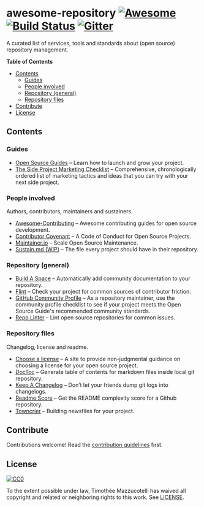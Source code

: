 # awesome-repository [![Awesome][awesome-badge]](https://github.com/sindresorhus/awesome) [![Build Status][travis-badge]](https://travis-ci.org/Pawamoy/awesome-repository) [![Gitter][gitter-badge]](https://gitter.im/Pawamoy/awesome-repository)

A curated list of services, tools and standards about (open source) repository
management.

<!-- START doctoc generated TOC please keep comment here to allow auto update -->
<!-- DON'T EDIT THIS SECTION, INSTEAD RE-RUN doctoc TO UPDATE -->
**Table of Contents**

- [Contents](#contents)
  - [Guides](#guides)
  - [People involved](#people-involved)
  - [Repository (general)](#repository-general)
  - [Repository files](#repository-files)
- [Contribute](#contribute)
- [License](#license)

<!-- END doctoc generated TOC please keep comment here to allow auto update -->

## Contents

### Guides
- [Open Source Guides](https://opensource.guide/) –
  Learn how to launch and grow your project.
- [The Side Project Marketing Checklist](https://github.com/karllhughes/side-project-marketing) –
  Comprehensive, chronologically ordered list of marketing tactics and ideas
  that you can try with your next side project.

### People involved
Authors, contributors, maintainers and sustainers.

- [Awesome-Contributing](https://github.com/mntnr/awesome-contributing) –
  Awesome contributing guides for open source development.
- [Contributor Covenant](https://www.contributor-covenant.org/) –
  A Code of Conduct for Open Source Projects.
- [Maintainer.io](https://maintainer.io/) –
  Scale Open Source Maintenance.
- [Sustain.md (WIP)](https://github.com/sustainers/sustain.md) –
  The file every project should have in their repository.

### Repository (general)
- [Build A Space](https://github.com/mntnr/build-a-space) –
  Automatically add community documentation to your repository.
- [Flint](https://github.com/pengwynn/flint) –
  Check your project for common sources of contributor friction.
- [GitHub Community Profile](https://help.github.com/articles/viewing-your-community-profile/) –
  As a repository maintainer, use the community profile checklist to see if your
  project meets the Open Source Guide's recommended community standards.
- [Repo Linter](https://github.com/todogroup/repolinter) –
  Lint open source repositories for common issues.

### Repository files
Changelog, license and readme.

- [Choose a license](https://choosealicense.com/) –
  A site to provide non-judgmental guidance on choosing a license for your
  open source project.
- [DocToc](https://github.com/thlorenz/doctoc) –
  Generate table of contents for markdown files inside local git repository.
- [Keep A Changelog](http://keepachangelog.com/en/1.0.0/) –
  Don’t let your friends dump git logs into changelogs.
- [Readme Score](https://github.com/clayallsopp/readme-score) –
  Get the README complexity score for a Github repository.
- [Towncrier](https://github.com/hawkowl/towncrier) –
  Building newsfiles for your project.

## Contribute
Contributions welcome! Read the [contribution guidelines](CONTRIBUTING.md) first.

## License
[![CC0](http://mirrors.creativecommons.org/presskit/buttons/88x31/svg/cc-zero.svg)](https://creativecommons.org/publicdomain/zero/1.0/)

To the extent possible under law, Timothée Mazzucotelli has waived all copyright
and related or neighboring rights to this work. See [LICENSE](LICENSE).

[awesome-badge]: https://cdn.rawgit.com/sindresorhus/awesome/d7305f38d29fed78fa85652e3a63e154dd8e8829/media/badge.svg
[gitter-badge]: https://badges.gitter.im/Pawamoy/awesome-repository.svg
[travis-badge]: https://api.travis-ci.org/Pawamoy/awesome-repository.svg?branch=master
